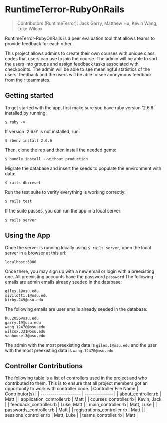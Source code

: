 # RuntimeTerror-RubyOnRails
> Contributors (RuntimeTerror): Jack Garry, Matthew Hu, Kevin Wang, Luke Wilcox

RuntimeTerror-RubyOnRails is a peer evaluation tool that allows teams to provide feedback for each other.

This project allows admins to create their own courses with unique class codes that users can use to join the course. The admin will be able to sort the users into groups and assign feedback tasks associated with checkpoints. The admin will be able to see meaningful statistics of the users' feedback and the users will be able to see anonymous feedback from their teammates.

## Getting started 
To get started with the app, first make sure you have ruby version '2.6.6' installed by running:
```
$ ruby -v
```
If version '2.6.6' is not installed, run:
```
$ rbenv install 2.6.6
```

Then, clone the rep and then install the needed gems:
```
$ bundle install --without production
```

Migrate the database and insert the seeds to populate the environment with data:
```
$ rails db:reset
```

Run the test suite to verify everything is working correctly:
```
$ rails test
```

If the suite passes, you can run the app in a local server:
```
$ rails server
```

## Using the App
Once the server is running locally using `$ rails server`, open the local server in a browser at this url:
```
localhost:3000
```

Once there, you may sign up with a new email or login with a preexisting one. All preexisting accounts have the password `password`
The following emails are admin emails already seeded in the database:
```
giles.1@osu.edu
sivilotti.1@osu.edu
kirby.249@osu.edu
```

The following emails are user emails already seeded in the database:
```
hu.2056@osu.edu
garry.19@osu.edu
wang.12470@osu.edu
wilcox.331@osu.edu
vanhoose.3@osu.edu
```

The admin with the most preexisting data is `giles.1@osu.edu` and the user with the most preexisting data is `wang.12470@osu.edu`

## Controller Contributions
The following table is a list of controllers used in the project and who contributed to them. This is to ensure that all project members got an opportunity to work with controller code.
| Controller File Name | Contributor(s) |
| -------------------- | -------------- |
| about_controller.rb | Matt |
| application_controller.rb | Matt |
| courses_controller.rb | Kevin, Jack |
| feedback_controller.rb | Luke, Matt |
| main_controller.rb | Matt, Luke |
| passwords_controller.rb | Matt |
| registrations_controller.rb | Matt |
| sessions_controller.rb | Matt, Luke |
| teams_controller.rb | Matt |
